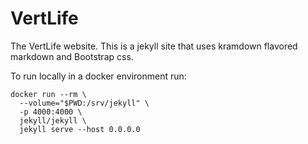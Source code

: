 # VertLife  
The VertLife website. This is a jekyll site that uses kramdown flavored markdown and Bootstrap css. 


To run locally in a docker environment run: 

```
docker run --rm \
  --volume="$PWD:/srv/jekyll" \
  -p 4000:4000 \
  jekyll/jekyll \
  jekyll serve --host 0.0.0.0
```